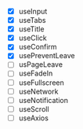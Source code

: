 - [x] useInput
- [x] useTabs
- [x] useTitle
- [x] useClick
- [x] useConfirm
- [x] usePreventLeave
- [ ] usPageLeave
- [ ] useFadeIn
- [ ] useFullscreen
- [ ] useNetwork
- [ ] useNotification
- [ ] useScroll
- [ ] useAxios